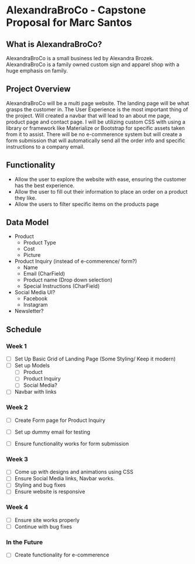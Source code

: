 # AlexandraBroCo - Capstone Proposal for Marc Santos

## What is AlexandraBroCo?
AlexandraBroCo is a small business led by Alexandra Brozek. AlexandraBroCo is a family owned custom sign and apparel shop with a huge emphasis on family.

## Project Overview
AlexandraBroCo will be a multi page website. The landing page will be what grasps the customer in. The User Experience is the most important thing of the project. Will created a navbar that will lead to an about me page, product page and contact page. I will be utilizing custom CSS with using a library or framework like Materialize or Bootstrap for specific assets taken from it to assist. There will be no e-commerence system but will create a form submission that will automatically send all the order info and specific instructions to a company email.

## Functionality
- Allow the user to explore the website with ease, ensuring the customer has the best experience.
- Allow the user to fill out their information to place an order on a product they like.   
- Allow the users to filter specific items on the products page

## Data Model

- Product
    - Product Type
    - Cost
    - Picture
- Product Inquiry (instead of e-commerence/ form?)
    - Name
    - Email (CharField)
    - Product name (Drop down selection)
    - Special Instructions (CharField)
- Social Media UI?
    - Facebook
    - Instagram 
- Newsletter?



## Schedule
### Week 1
  - [ ] Set Up Basic Grid of Landing Page (Some Styling/ Keep it modern)
- [ ] Set up Models
    - [ ] Product
    - [ ] Product Inquiry 
    - [ ] Social Media?
- [ ] Navbar with links

### Week 2
- [ ] Create Form page for Product Inquiry
- [ ] Set up dummy email for testing 
- [ ] Ensure functionality works for form submission


### Week 3 
- [ ] Come up with designs and animations using CSS
- [ ] Ensure Social Media links, Navbar works.
- [ ] Styling and bug fixes
- [ ] Ensure website is responsive 

### Week 4
- [ ] Ensure site works properly
- [ ] Continue with bug fixes

### In the Future
- [ ] Create functionality for e-commerence